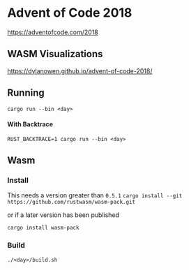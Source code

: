 # Advent of Code 2018

https://adventofcode.com/2018

## WASM Visualizations
https://dylanowen.github.io/advent-of-code-2018/

## Running

`cargo run --bin <day>`

#### With Backtrace

`RUST_BACKTRACE=1 cargo run --bin <day>`

## Wasm

### Install
This needs a version greater than `0.5.1`
`cargo install --git https://github.com/rustwasm/wasm-pack.git` 

or if a later version has been published

`cargo install wasm-pack`

### Build
`./<day>/build.sh`